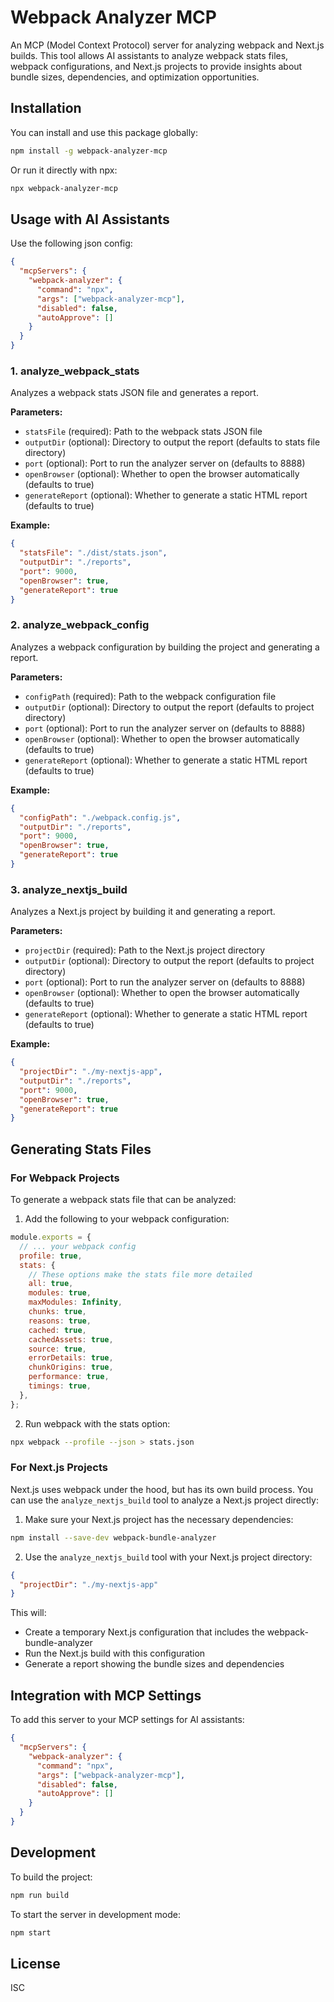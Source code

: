 # Webpack Analyzer MCP

An MCP (Model Context Protocol) server for analyzing webpack and Next.js builds. This tool allows AI assistants to analyze webpack stats files, webpack configurations, and Next.js projects to provide insights about bundle sizes, dependencies, and optimization opportunities.

## Installation

You can install and use this package globally:

```bash
npm install -g webpack-analyzer-mcp
```

Or run it directly with npx:

```bash
npx webpack-analyzer-mcp
```

## Usage with AI Assistants

Use the following json config:
```json
{
  "mcpServers": {
    "webpack-analyzer": {
      "command": "npx",
      "args": ["webpack-analyzer-mcp"],
      "disabled": false,
      "autoApprove": []
    }
  }
}
```

### 1. analyze_webpack_stats

Analyzes a webpack stats JSON file and generates a report.

**Parameters:**

- `statsFile` (required): Path to the webpack stats JSON file
- `outputDir` (optional): Directory to output the report (defaults to stats file directory)
- `port` (optional): Port to run the analyzer server on (defaults to 8888)
- `openBrowser` (optional): Whether to open the browser automatically (defaults to true)
- `generateReport` (optional): Whether to generate a static HTML report (defaults to true)

**Example:**

```json
{
  "statsFile": "./dist/stats.json",
  "outputDir": "./reports",
  "port": 9000,
  "openBrowser": true,
  "generateReport": true
}
```

### 2. analyze_webpack_config

Analyzes a webpack configuration by building the project and generating a report.

**Parameters:**

- `configPath` (required): Path to the webpack configuration file
- `outputDir` (optional): Directory to output the report (defaults to project directory)
- `port` (optional): Port to run the analyzer server on (defaults to 8888)
- `openBrowser` (optional): Whether to open the browser automatically (defaults to true)
- `generateReport` (optional): Whether to generate a static HTML report (defaults to true)

**Example:**

```json
{
  "configPath": "./webpack.config.js",
  "outputDir": "./reports",
  "port": 9000,
  "openBrowser": true,
  "generateReport": true
}
```

### 3. analyze_nextjs_build

Analyzes a Next.js project by building it and generating a report.

**Parameters:**

- `projectDir` (required): Path to the Next.js project directory
- `outputDir` (optional): Directory to output the report (defaults to project directory)
- `port` (optional): Port to run the analyzer server on (defaults to 8888)
- `openBrowser` (optional): Whether to open the browser automatically (defaults to true)
- `generateReport` (optional): Whether to generate a static HTML report (defaults to true)

**Example:**

```json
{
  "projectDir": "./my-nextjs-app",
  "outputDir": "./reports",
  "port": 9000,
  "openBrowser": true,
  "generateReport": true
}
```

## Generating Stats Files

### For Webpack Projects

To generate a webpack stats file that can be analyzed:

1. Add the following to your webpack configuration:

```javascript
module.exports = {
  // ... your webpack config
  profile: true,
  stats: {
    // These options make the stats file more detailed
    all: true,
    modules: true,
    maxModules: Infinity,
    chunks: true,
    reasons: true,
    cached: true,
    cachedAssets: true,
    source: true,
    errorDetails: true,
    chunkOrigins: true,
    performance: true,
    timings: true,
  },
};
```

2. Run webpack with the stats option:

```bash
npx webpack --profile --json > stats.json
```

### For Next.js Projects

Next.js uses webpack under the hood, but has its own build process. You can use the `analyze_nextjs_build` tool to analyze a Next.js project directly:

1. Make sure your Next.js project has the necessary dependencies:

```bash
npm install --save-dev webpack-bundle-analyzer
```

2. Use the `analyze_nextjs_build` tool with your Next.js project directory:

```json
{
  "projectDir": "./my-nextjs-app"
}
```

This will:
- Create a temporary Next.js configuration that includes the webpack-bundle-analyzer
- Run the Next.js build with this configuration
- Generate a report showing the bundle sizes and dependencies

## Integration with MCP Settings

To add this server to your MCP settings for AI assistants:

```json
{
  "mcpServers": {
    "webpack-analyzer": {
      "command": "npx",
      "args": ["webpack-analyzer-mcp"],
      "disabled": false,
      "autoApprove": []
    }
  }
}
```

## Development

To build the project:

```bash
npm run build
```

To start the server in development mode:

```bash
npm start
```

## License

ISC
